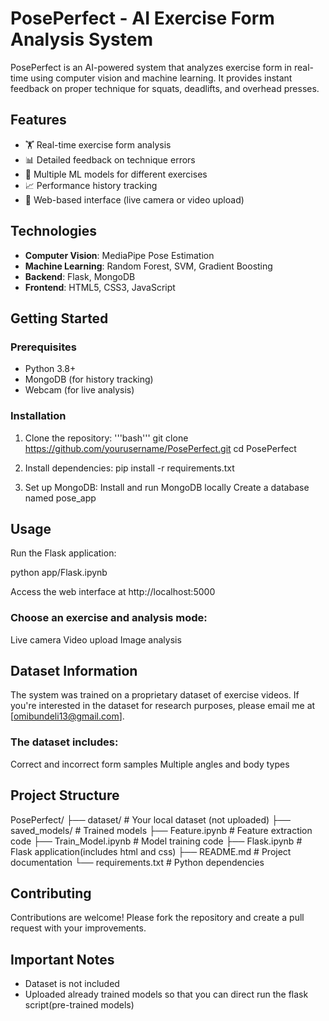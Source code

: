 # PosePerfect - AI Exercise Form Analysis System

PosePerfect is an AI-powered system that analyzes exercise form in real-time using computer vision and machine learning. It provides instant feedback on proper technique for squats, deadlifts, and overhead presses.

## Features

- 🏋️ Real-time exercise form analysis
- 📊 Detailed feedback on technique errors
- 🤖 Multiple ML models for different exercises
- 📈 Performance history tracking
- 📱 Web-based interface (live camera or video upload)

## Technologies

- **Computer Vision**: MediaPipe Pose Estimation
- **Machine Learning**: Random Forest, SVM, Gradient Boosting
- **Backend**: Flask, MongoDB
- **Frontend**: HTML5, CSS3, JavaScript

## Getting Started

### Prerequisites

- Python 3.8+
- MongoDB (for history tracking)
- Webcam (for live analysis)

### Installation

1. Clone the repository:
'''bash'''
git clone https://github.com/yourusername/PosePerfect.git
cd PosePerfect

2. Install dependencies:
   pip install -r requirements.txt

3. Set up MongoDB:
  Install and run MongoDB locally
  Create a database named pose_app

## Usage
Run the Flask application:

python app/Flask.ipynb

Access the web interface at http://localhost:5000

 ### Choose an exercise and analysis mode:
  Live camera
  Video upload
  Image analysis

## Dataset Information
The system was trained on a proprietary dataset of exercise videos. If you're interested in the dataset for research purposes, please email me at [omibundeli13@gmail.com].

### The dataset includes:
  Correct and incorrect form samples
  Multiple angles and body types

## Project Structure
PosePerfect/
├── dataset/                  # Your local dataset (not uploaded)
├── saved_models/             # Trained models
├── Feature.ipynb             # Feature extraction code
├── Train_Model.ipynb         # Model training code
├── Flask.ipynb               # Flask application(includes html and css)
├── README.md                 # Project documentation
└── requirements.txt          # Python dependencies

## Contributing
Contributions are welcome! Please fork the repository and create a pull request with your improvements.

## Important Notes
- Dataset is not included
- Uploaded already trained models so that you can direct run the flask script(pre-trained models)
